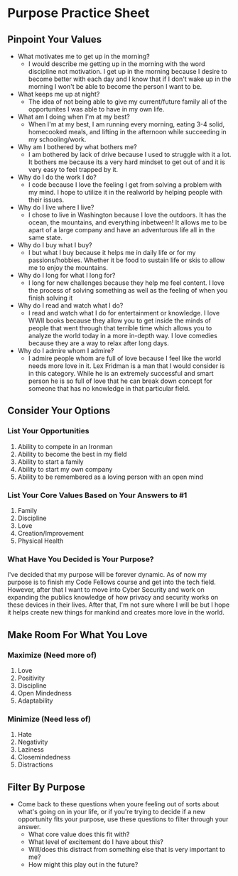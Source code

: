 # Purpose Practice Sheet
## Pinpoint Your Values
* What motivates me to get up in the morning?
  * I would describe me getting up in the morning with the word discipline not motivation. I get up in the morning because I desire to become better with each day and I know that if I don't wake up in the morning I won't be able to become the person I want to be.
* What keeps me up at night?
  * The idea of not being able to give my current/future family all of the opportunites I was able to have in my own life.
* What am I doing when I'm at my best?
  * When I'm at my best, I am running every morning, eating 3-4 solid, homecooked meals, and lifting in the afternoon while succeeding in my schooling/work.
* Why am I bothered by what bothers me?
  * I am bothered by lack of drive because I used to struggle with it a lot. It bothers me because its a very hard mindset to get out of and it is very easy to feel trapped by it.
* Why do I do the work I do?
  * I code because I love the feeling I get from solving a problem with my mind. I hope to utilize it in the realworld by helping people with their issues.
* Why do I live where I live?
  * I chose to live in Washington because I love the outdoors. It has the ocean, the mountains, and everything inbetween! It allows me to be apart of a large company and have an adventurous life all in the same state.
* Why do I buy what I buy?
  * I but what I buy because it helps me in daily life or for my passions/hobbies. Whether it be food to sustain life or skis to allow me to enjoy the mountains.
* Why do I long for what I long for?
  * I long for new challenges because they help me feel content. I love the process of solving something as well as the feeling of when you finish solving it
* Why do I read and watch what I do?
  * I read and watch what I do for entertainment or knowledge. I love WWII books because they allow you to get inside the minds of people that went through that terrible time which allows you to analyze the world today in a  more in-depth way. I love comedies because they are a way to relax after long days.
* Why do I admire whom I admire?
  * I admire people whom are full of love because I feel like the world needs more love in it. Lex Fridman is a man that I would consider is in this category. While he is an extremely successful and smart person he is so full of love that he can break down concept for someone that has no knowledge in that particular field.


## Consider Your Options
### List Your Opportunities
1. Ability to compete in an Ironman
2. Ability to become the best in my field
3. Ability to start a family
4. Ability to start my own company
5. Ability to be remembered as a loving person with an open mind

### List Your Core Values Based on Your Answers to #1
1. Family
2. Discipline
3. Love
4. Creation/Improvement
5. Physical Health

### What Have You Decided is Your Purpose?
I've decided that my purpose will be forever dynamic. As of now my purpose is to finish my Code Fellows course and get into the tech field. However, after that I want to move into Cyber Security and work on expanding the publics knowledge of how privacy and security works on these devices in their lives. After that, I'm not sure where I will be but I hope it helps create new things for mankind and creates more love in the world.

## Make Room For What You Love
### Maximize (Need more of)
1. Love
2. Positivity
3. Discipline
4. Open Mindedness
5. Adaptability

### Minimize (Need less of)
1. Hate
2. Negativity
3. Laziness
4. Closemindedness
5. Distractions

## Filter By Purpose
* Come back to these questions when youre feeling out of sorts about what's going on in your life, or if you're trying to decide if a new opportunity fits your purpose, use these questions to filter through your answer.
  * What core value does this fit with?
  * What level of excitement do I have about this?
  * Will/does this distract from something else that is very important to me?
  * How might this play out in the future?
